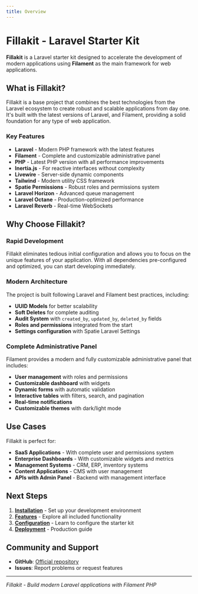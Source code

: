 ```yaml
---
title: Overview
---
```


# Fillakit - Laravel Starter Kit

**Fillakit** is a Laravel starter kit designed to accelerate the development of modern applications using **Filament** as the main framework for web applications.

## What is Fillakit?

Fillakit is a base project that combines the best technologies from the Laravel ecosystem to create robust and scalable applications from day one. It's built with the latest versions of Laravel, and Filament, providing a solid foundation for any type of web application.

### Key Features

- **Laravel** - Modern PHP framework with the latest features
- **Filament** - Complete and customizable administrative panel
- **PHP** - Latest PHP version with all performance improvements
- **Inertia.js** - For reactive interfaces without complexity
- **Livewire** - Server-side dynamic components
- **Tailwind** - Modern utility CSS framework
- **Spatie Permissions** - Robust roles and permissions system
- **Laravel Horizon** - Advanced queue management
- **Laravel Octane** - Production-optimized performance
- **Laravel Reverb** - Real-time WebSockets

## Why Choose Fillakit?

### Rapid Development

Fillakit eliminates tedious initial configuration and allows you to focus on the unique features of your application. With all dependencies pre-configured and optimized, you can start developing immediately.

### Modern Architecture

The project is built following Laravel and Filament best practices, including:

- **UUID Models** for better scalability
- **Soft Deletes** for complete auditing
- **Audit System** with `created_by`, `updated_by`, `deleted_by` fields
- **Roles and permissions** integrated from the start
- **Settings configuration** with Spatie Laravel Settings

### Complete Administrative Panel

Filament provides a modern and fully customizable administrative panel that includes:

- **User management** with roles and permissions
- **Customizable dashboard** with widgets
- **Dynamic forms** with automatic validation
- **Interactive tables** with filters, search, and pagination
- **Real-time notifications**
- **Customizable themes** with dark/light mode

## Use Cases

Fillakit is perfect for:

- **SaaS Applications** - With complete user and permissions system
- **Enterprise Dashboards** - With customizable widgets and metrics
- **Management Systems** - CRM, ERP, inventory systems
- **Content Applications** - CMS with user management
- **APIs with Admin Panel** - Backend with management interface

## Next Steps

1. **[Installation](./02-installation)** - Set up your development environment
2. **[Features](./03-features)** - Explore all included functionality
3. **[Configuration](./04-configuration)** - Learn to configure the starter kit
4. **[Deployment](./05-deployment)** - Production guide

## Community and Support

- **GitHub**: [Official repository](https://github.com/akrista/fillakit)
- **Issues**: Report problems or request features

---

*Fillakit - Build modern Laravel applications with Filament PHP*
